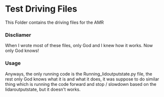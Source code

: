 # Test Driving Files

This Folder contains the driving files for the AMR

### Discliamer
When I wrote most of these files, only God and I knew how it works. Now only God knows!

### Usage
Anyways, the only running code is the Running_lidoutputstate.py file, the rest only God knows what it is and what it does, it was suppose to do similar thing which is running the code forward and stop / slowdown based on the lidaroutputstate, but it doesn't works.